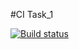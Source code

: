 #CI Task_1

[![Build status](https://ci.appveyor.com/api/projects/status/4o0timluxvhjot1q?svg=true)](https://ci.appveyor.com/project/JohnnyStorm19/ajs-homeworks)
